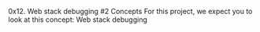 0x12. Web stack debugging #2
Concepts
For this project, we expect you to look at this concept:
	Web stack debugging
